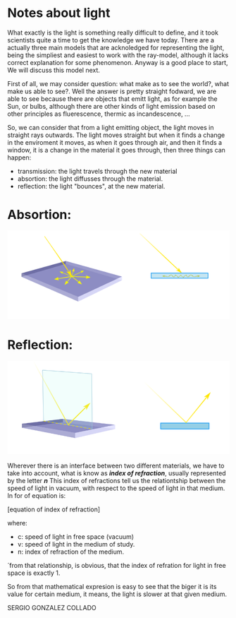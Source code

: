 
# Notes about light

What exactly is the light is something really difficult to define, and it took scientists quite a time to get the knowledge we have today. There are a 
actually three main models that are acknoledged for representing the light, being the simpliest and easiest to work with the ray-model, although it lacks correct explanation for some phenomenon. Anyway is a good place to start,  We will discuss this model next.

First of all, we may consider question: what make as to see the world?, what make us able to see?. Well the answer is pretty straight fodward, we
are able to see because there are objects that emitt light, as for example the Sun, or bulbs, although there are other kinds of light emission based on other principles as fluerescence, thermic as incandescence, ... 

So, we can consider that from a light emitting object, the light moves in straight rays outwards. The light moves straight but when it
finds a change in the enviroment it moves, as when it goes through air, and then it finds a window, it is a change in the material it goes
through, then three things can happen:

- transmission: the light travels through the new material
- absortion: the light diffusses through the material.
- reflection: the light "bounces", at the new material.


# Absortion:

![Absortion](../image/Absortion.PNG)


# Reflection:


![Reflection](../image/light.PNG)




Wherever there is an interface between two different materials, we have to take into account, what is know as _**index of refraction**_,  usually represented by the letter _**n**_ This index of refractions tell us the relationtship between the speed of light in vacuum, with
respect to the speed of light in that medium. In for of equation is:

[equation of index of refraction]

where:
 - c: speed of light in free space (vacuum)
 - v: speed of light in the medium of study.
 - n: index of refraction of the medium.
 
 
´from that relationship, is obvious, that the index of refration for light in free space is exactly 1. 

 So from that mathematical expresion is easy to see that the biger it is its value for certain medium, it means, the light is slower at that given medium.
































SERGIO GONZALEZ COLLADO
